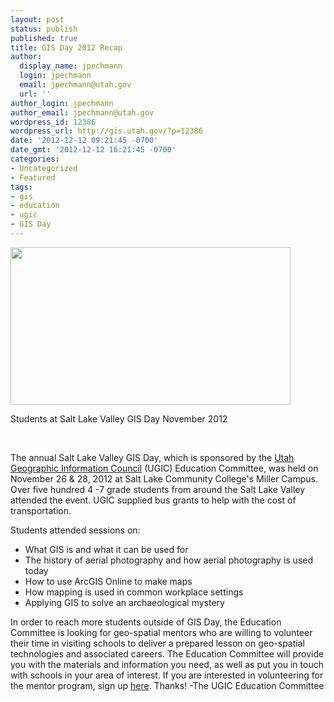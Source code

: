 ```yaml
---
layout: post
status: publish
published: true
title: GIS Day 2012 Recap
author:
  display_name: jpechmann
  login: jpechmann
  email: jpechmann@utah.gov
  url: ''
author_login: jpechmann
author_email: jpechmann@utah.gov
wordpress_id: 12386
wordpress_url: http://gis.utah.gov/?p=12386
date: '2012-12-12 09:21:45 -0700'
date_gmt: '2012-12-12 16:21:45 -0700'
categories:
- Uncategorized
- Featured
tags:
- gis
- education
- ugic
- GIS Day
---
```

<div class="caption"><a href="{{ "/gis-day-2012-recap/gis-day-2-2012-010/" | prepend: site.baseurl }}" rel="attachment wp-att-12456"><img class=" wp-image-12456  " title="Students at Salt Lake Valley GIS Day November 2012" src="{{ "/images/GIS-Day-2-2012-010-800x450.jpg" | prepend: site.baseurl }}" alt="" width="448" height="252" /></a><p class="caption-text">Students at Salt Lake Valley GIS Day November 2012</p></div>
<p>&nbsp;</p>
<p>The annual Salt Lake Valley GIS Day, which is sponsored by the <a href="http://www.ugic.info/">Utah Geographic Information Council</a> (UGIC) Education Committee, was held on November 26 &amp; 28, 2012 at Salt Lake Community College's Miller Campus. Over five hundred 4 -7 grade students from around the Salt Lake Valley attended the event. UGIC supplied bus grants to help with the cost of transportation.</p>
<p>Students attended sessions on:</p>
<ul>
<li>What GIS is and what it can be used for</li>
<li>The history of aerial photography and how aerial photography is used today</li>
<li>How to use ArcGIS Online to make maps</li>
<li>How mapping is used in common workplace settings</li>
<li>Applying GIS to solve an archaeological mystery</li>
</ul>
<p>In order to reach more students outside of GIS Day, the Education Committee is looking for geo-spatial mentors who are willing to volunteer their time in visiting schools to deliver a prepared lesson on geo-spatial technologies and associated careers. The Education Committee will provide you with the materials and information you need, as well as put you in touch with schools in your area of interest. If you are interested in volunteering for the mentor program, sign up <a href="http://ugic.us2.list-manage.com/subscribe?u=ec7bb52d2d61c33cc69b2e881&amp;id=c6e8bb17e3" target="_blank">here</a>. Thanks! -The UGIC Education Committee</p>
